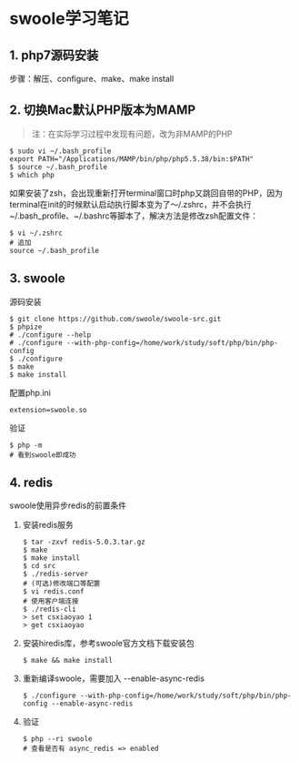 # swoole学习笔记

## 1. php7源码安装

步骤：解压、configure、make、make install

## 2. 切换Mac默认PHP版本为MAMP

> 注：在实际学习过程中发现有问题，改为非MAMP的PHP

```
$ sudo vi ~/.bash_profile
export PATH="/Applications/MAMP/bin/php/php5.5.38/bin:$PATH"
$ source ~/.bash_profile
$ which php
```

如果安装了zsh，会出现重新打开terminal窗口时php又跳回自带的PHP，因为terminal在init的时候默认启动执行脚本变为了～/.zshrc，并不会执行~/.bash_profile、~/.bashrc等脚本了，解决方法是修改zsh配置文件：

```
$ vi ~/.zshrc
# 追加
source ~/.bash_profile
```

## 3. swoole

源码安装

```
$ git clone https://github.com/swoole/swoole-src.git
$ phpize
# ./configure --help
# ./configure --with-php-config=/home/work/study/soft/php/bin/php-config
$ ./configure
$ make
$ make install
```

配置php.ini

```
extension=swoole.so
```

验证

```
$ php -m
# 看到swoole即成功
```

## 4. redis

swoole使用异步redis的前置条件

1. 安装redis服务

   ```
   $ tar -zxvf redis-5.0.3.tar.gz
   $ make
   $ make install
   $ cd src
   $ ./redis-server
   # (可选)修改端口等配置
   $ vi redis.conf
   # 使用客户端连接
   $ ./redis-cli
   > set csxiaoyao 1
   > get csxiaoyao
   ```

2. 安装hiredis库，参考swoole官方文档下载安装包

   ```
   $ make && make install
   ```

3. 重新编译swoole，需要加入 --enable-async-redis

   ```
   $ ./configure --with-php-config=/home/work/study/soft/php/bin/php-config --enable-async-redis
   ```

4. 验证

   ```
   $ php --ri swoole
   # 查看是否有 async_redis => enabled
   ```

